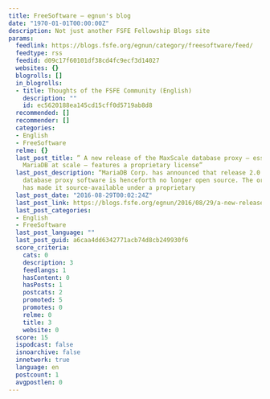 ```yaml
---
title: FreeSoftware – egnun's blog
date: "1970-01-01T00:00:00Z"
description: Not just another FSFE Fellowship Blogs site
params:
  feedlink: https://blogs.fsfe.org/egnun/category/freesoftware/feed/
  feedtype: rss
  feedid: d09c17f60101df38cd4fc9ecf3d14027
  websites: {}
  blogrolls: []
  in_blogrolls:
  - title: Thoughts of the FSFE Community (English)
    description: ""
    id: ec5620188ea145cd15cff0d5719ab8d8
  recommended: []
  recommender: []
  categories:
  - English
  - FreeSoftware
  relme: {}
  last_post_title: ” A new release of the MaxScale database proxy — essential to deploying
    MariaDB at scale — features a proprietary license”
  last_post_description: “MariaDB Corp. has announced that release 2.0 of its MaxScale
    database proxy software is henceforth no longer open source. The organization
    has made it source-available under a proprietary
  last_post_date: "2016-08-29T00:02:24Z"
  last_post_link: https://blogs.fsfe.org/egnun/2016/08/29/a-new-release-of-the-maxscale-database-proxy-essential-to-deploying-mariadb-at-scale-features-a-proprietary-license/
  last_post_categories:
  - English
  - FreeSoftware
  last_post_language: ""
  last_post_guid: a6caa4dd6342771acb74d8cb249930f6
  score_criteria:
    cats: 0
    description: 3
    feedlangs: 1
    hasContent: 0
    hasPosts: 1
    postcats: 2
    promoted: 5
    promotes: 0
    relme: 0
    title: 3
    website: 0
  score: 15
  ispodcast: false
  isnoarchive: false
  innetwork: true
  language: en
  postcount: 1
  avgpostlen: 0
---
```


